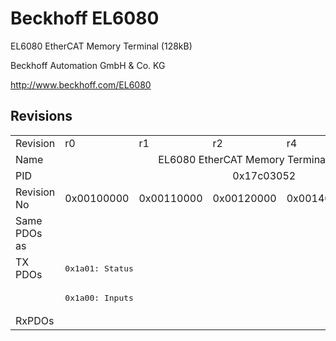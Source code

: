 # Beckhoff EL6080

EL6080 EtherCAT Memory Terminal (128kB)

Beckhoff Automation GmbH & Co. KG

http://www.beckhoff.com/EL6080

## Revisions
<table>
<tr >
<td>Revision</td>
<td>r0</td>
<td>r1</td>
<td>r2</td>
<td>r4</td>
<td>r6</td>
</tr>
<tr >
<td>Name</td>
<td colspan=5 align="center">EL6080 EtherCAT Memory Terminal (128kB)</td>
</tr>
<tr >
<td>PID</td>
<td colspan=5 align="center">0x17c03052</td>
</tr>
<tr >
<td>Revision No</td>
<td>0x00100000</td>
<td>0x00110000</td>
<td>0x00120000</td>
<td>0x00140000</td>
<td>0x00160000</td>
</tr>
<tr >
<td>Same PDOs as</td>
<td colspan=4 align="center"></td>
<td><a href="EP6080-0000">EP6080-0000 r0</a></td>
</tr>
<tr class="txpdo pdosection">
<td rowspan=2 valign=top>TX PDOs</td>
<td colspan=4 align="left"><pre>0x1a01: Status</pre></td>
<td><pre>0x1a01: Device Inputs</pre></td>
<td></td>
</tr>
<tr class="txpdo pdosection">
<td colspan=4 align="left"><pre>0x1a00: Inputs</pre></td>
<td><pre>0x1a00: IO Inputs</pre></td>
</tr>
<tr >
<td>RxPDOs</td>
<td colspan=5 align="left"></td>
</tr>
</table>
